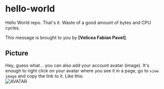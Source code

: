 # hello-world

Hello World repo. That's it. Waste of a good amount of bytes and CPU cycles.

This message is brought to you by **[Velicea Fabian Pavel]**.

## Picture

Hey, guess what... you can also add your account avatar (image). It's enough to right click on your avatar where you see it in a page, go to `view image` and copy the link to it.
Like this:  
![AVATAR](https://avatars.githubusercontent.com/u/95947103?s=400&u=2b72336188691e220669cad75eddd45ea009eeca&v=4)
